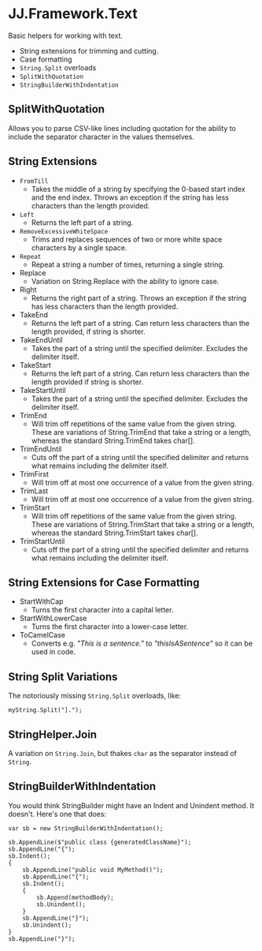 ﻿# JJ.Framework.Text

Basic helpers for working with text.

* String extensions for trimming and cutting.
* Case formatting
* `String.Split` overloads
* `SplitWithQuotation`
* `StringBuilderWithIndentation`

## SplitWithQuotation

Allows you to parse CSV-like lines including quotation for the ability to include the separator character in the values themselves.

## String Extensions

* `FromTill`
	* Takes the middle of a string by specifying the 0-based start index and the end index. Throws an exception if the string has less characters than the length provided.
* `Left`
	* Returns the left part of a string.
* `RemoveExcessiveWhiteSpace`
	* Trims and replaces sequences of two or more white space characters by a single space.
* `Repeat`
	* Repeat a string a number of times, returning a single string.
* Replace
	* Variation on String.Replace with the ability to ignore case.
* Right
	* Returns the right part of a string. Throws an exception if the string has less characters than the length provided.
* TakeEnd
	* Returns the left part of a string. Can return less characters than the length provided, if string is shorter.
* TakeEndUntil
	* Takes the part of a string until the specified delimiter. Excludes the delimiter itself.
* TakeStart
	* Returns the left part of a string. Can return less characters than the length provided if string is shorter.
* TakeStartUntil
	* Takes the part of a string until the specified delimiter. Excludes the delimiter itself.
* TrimEnd
	* Will trim off repetitions of the same value from the given string. These are variations of String.TrimEnd that take a string or a length, whereas the standard String.TrimEnd takes char[].
* TrimEndUntil
	* Cuts off the part of a string until the specified delimiter and returns what remains including the delimiter itself.
* TrimFirst
	* Will trim off at most one occurrence of a value from the given string.
* TrimLast
	* Will trim off at most one occurrence of a value from the given string.
* TrimStart
	* Will trim off repetitions of the same value from the given string. These are variations of String.TrimStart that take a string or a length, whereas the standard String.TrimStart takes char[].
* TrimStartUntil
	* Cuts off the part of a string until the specified delimiter and returns what remains including the delimiter itself.

## String Extensions for Case Formatting

* StartWithCap
	* Turns the first character into a capital letter.
* StartWithLowerCase
	* Turns the first character into a lower-case letter.
* ToCamelCase
	* Converts e.g. *"This is a sentence."* to *"thisIsASentence"* so it can be used in code.

## String Split Variations

The notoriously missing `String.Split` overloads, like:

	myString.Split("].");

## StringHelper.Join

A variation on `String.Join`, but thakes `char` as the separator instead of `String`.

## StringBuilderWithIndentation

You would think StringBuilder might have an Indent and Unindent method. It doesn't. Here's one that does:

	var sb = new StringBuilderWithIndentation();

	sb.AppendLine($"public class {generatedClassName}");
	sb.AppendLine("{");
	sb.Indent();
	{
		sb.AppendLine("public void MyMethod()");
		sb.AppendLine("{");
		sb.Indent();
		{
			sb.Append(methodBody);
			sb.Unindent();
		}
		sb.AppendLine("}");
		sb.Unindent();
	}
	sb.AppendLine("}");
